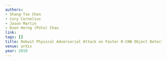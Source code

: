 ```yaml
---
authors:
- Shang-Tse Chen
- Cory Cornelius
- Jason Martin
- Duen Horng (Polo) Chau
link:
tags: []
title: Robust Physical Adversarial Attack on Faster R-CNN Object Detector.
venue: arXiv
year: 2018
---
```

